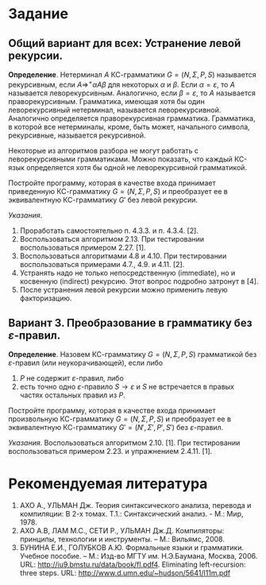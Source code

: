 # Задание

## Общий вариант для всех: Устранение левой рекурсии.

**Определение**. Нетерминал $A$ КС-грамматики $G = (N, \Sigma, P, S)$ называется рекурсивным, если $A \Rightarrow^+ \alpha A \beta$
для некоторых $\alpha$ и $\beta$. Если $\alpha = \varepsilon$, то $A$ называется леворекурсивным. Аналогично, если $\beta = \varepsilon$, то $A$
называется праворекурсивным. Грамматика, имеющая хотя бы один леворекурсивный нетерминал, называется
леворекурсивной. Аналогично определяется праворекурсивная грамматика. Грамматика, в которой все
нетерминалы, кроме, быть может, начального символа, рекурсивные, называется рекурсивной.

Некоторые из алгоритмов разбора не могут работать с леворекурсивными грамматиками. Можно показать,
что каждый КС-язык определяется хотя бы одной не леворекурсивной грамматикой.

Постройте программу, которая в качестве входа принимает приведенную КС-грамматику $G = (N, \Sigma, P, S)$ и 
преобразует ее в эквивалентную КС-грамматику $G'$ без левой рекурсии.

*Указания*.

1. Проработать самостоятельно п. 4.3.3. и п. 4.3.4. \[2\].
2. Воспользоваться алгоритмом 2.13. При тестировании воспользоваться примером 2.27. \[1\].
3. Воспользоваться алгоритмами 4.8 и 4.10. При тестировании воспользоваться примерами 4.7., 4.9. и 4.11. \[2\].
4. Устранять надо не только непосредственную (immediate), но и косвенную (indirect) рекурсию. Этот 
вопрос подробно затронут в \[4\]. 
5. После устранения левой рекурсии можно применить левую факторизацию.

## Вариант 3. Преобразование в грамматику без $\varepsilon$-правил.

**Определение**. Назовем КС-грамматику $G = (N, \Sigma, P, S)$ грамматикой без $\varepsilon$-правил (или неукорачивающей), 
если либо
1. $P$ не содержит $\varepsilon$-правил, либо
2. есть точно одно $\varepsilon$-правило $S \rightarrow \varepsilon$ и $S$ не встречается в правых частях остальных правил из $P$.

Постройте программу, которая в качестве входа принимает произвольную КС-грамматику $G = (N, \Sigma, P, S)$ и 
преобразует ее в эквивалентную КС-грамматику $G' = (N', \Sigma', P', S')$ без $\varepsilon$-правил.

*Указания*. Воспользоваться алгоритмом 2.10. \[1\]. При тестировании воспользоваться примером 2.23. и 
упражнением 2.4.11. \[1\].


# Рекомендуемая литература

1. АХО А., УЛЬМАН Дж. Теория синтаксического анализа, перевода и компиляции: В 2-х томах. Т.1.: 
Синтаксический анализ. - М.: Мир, 1978.
2. АХО А.В, ЛАМ М.С., СЕТИ Р., УЛЬМАН Дж.Д. Компиляторы: принципы, технологии и инструменты. –
М.: Вильямс, 2008.
3. БУНИНА Е.И., ГОЛУБКОВ А.Ю. Формальные языки и грамматики. Учебное пособие. – М.: Изд-во МГТУ 
им. Н.Э.Баумана, Москва, 2006. URL: <http://iu9.bmstu.ru/data/book/fl.pdf4>. Eliminating left-recursion: three steps. URL: <http://www.d.umn.edu/~hudson/5641/l11m.pdf>